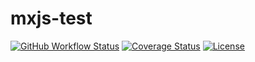 # mxjs-test

[![GitHub Workflow Status](https://img.shields.io/github/workflow/status/miaoxing/mxjs-test/Build?style=flat-square)](https://github.com/miaoxing/mxjs-test/actions)
[![Coverage Status](https://img.shields.io/coveralls/miaoxing/mxjs-test.svg?style=flat-square)](https://coveralls.io/r/miaoxing/mxjs-test)
[![License](http://img.shields.io/badge/license-MIT-brightgreen.svg?style=flat-square)](http://www.opensource.org/licenses/MIT)
